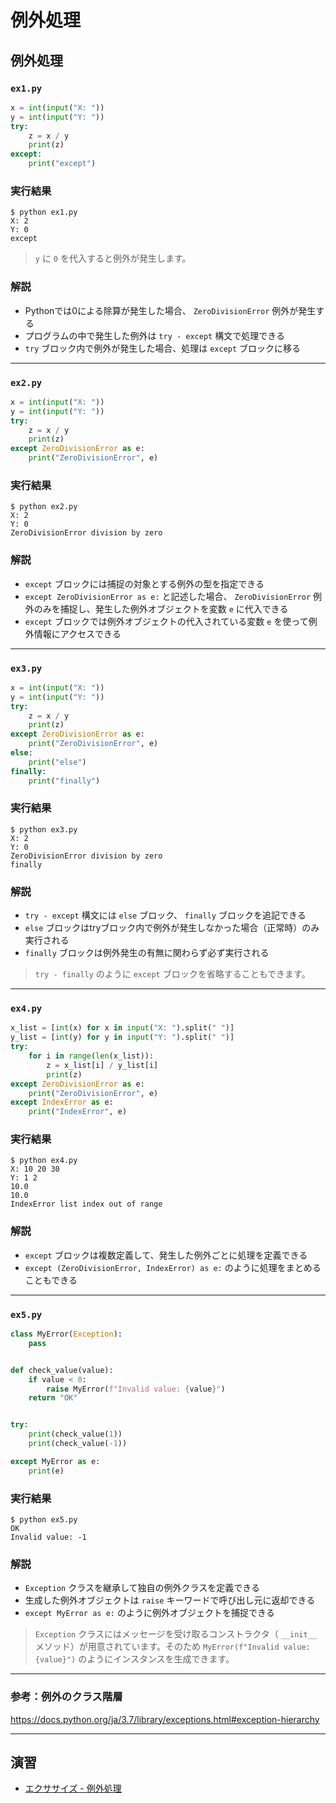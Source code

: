 # 例外処理

## 例外処理

### `ex1.py`

``` py
x = int(input("X: "))
y = int(input("Y: "))
try:
    z = x / y
    print(z)
except:
    print("except")
```

### 実行結果

``` 
$ python ex1.py 
X: 2
Y: 0
except
```

> `y` に `0` を代入すると例外が発生します。

### 解説

* Pythonでは0による除算が発生した場合、 `ZeroDivisionError` 例外が発生する
* プログラムの中で発生した例外は `try - except` 構文で処理できる
* `try` ブロック内で例外が発生した場合、処理は `except` ブロックに移る

---

### `ex2.py`

``` py
x = int(input("X: "))
y = int(input("Y: "))
try:
    z = x / y
    print(z)
except ZeroDivisionError as e:
    print("ZeroDivisionError", e)
```

### 実行結果

``` 
$ python ex2.py
X: 2
Y: 0
ZeroDivisionError division by zero
```

### 解説

* `except` ブロックには捕捉の対象とする例外の型を指定できる
* `except ZeroDivisionError as e:` と記述した場合、 `ZeroDivisionError` 例外のみを捕捉し、発生した例外オブジェクトを変数 `e` に代入できる
* `except` ブロックでは例外オブジェクトの代入されている変数 `e` を使って例外情報にアクセスできる

---

### `ex3.py`

``` py
x = int(input("X: "))
y = int(input("Y: "))
try:
    z = x / y
    print(z)
except ZeroDivisionError as e:
    print("ZeroDivisionError", e)
else:
    print("else")
finally:
    print("finally")
```

### 実行結果

``` 
$ python ex3.py
X: 2
Y: 0
ZeroDivisionError division by zero
finally
```

### 解説

* `try - except` 構文には `else` ブロック、 `finally` ブロックを追記できる
* `else` ブロックはtryブロック内で例外が発生しなかった場合（正常時）のみ実行される
* `finally` ブロックは例外発生の有無に関わらず必ず実行される

> `try - finally` のように `except` ブロックを省略することもできます。

---

### `ex4.py`

``` py
x_list = [int(x) for x in input("X: ").split(" ")]
y_list = [int(y) for y in input("Y: ").split(" ")]
try:
    for i in range(len(x_list)):
        z = x_list[i] / y_list[i]
        print(z)
except ZeroDivisionError as e:
    print("ZeroDivisionError", e)
except IndexError as e:
    print("IndexError", e)
```

### 実行結果

``` 
$ python ex4.py
X: 10 20 30
Y: 1 2
10.0
10.0
IndexError list index out of range
```

### 解説

* `except` ブロックは複数定義して、発生した例外ごとに処理を定義できる
* `except (ZeroDivisionError, IndexError) as e:` のように処理をまとめることもできる

---

### `ex5.py`

``` py
class MyError(Exception):
    pass


def check_value(value):
    if value < 0:
        raise MyError(f"Invalid value: {value}")
    return "OK"


try:
    print(check_value(1))
    print(check_value(-1))

except MyError as e:
    print(e)
```

### 実行結果

``` 
$ python ex5.py
OK
Invalid value: -1
```

### 解説

* `Exception` クラスを継承して独自の例外クラスを定義できる
* 生成した例外オブジェクトは `raise` キーワードで呼び出し元に返却できる
* `except MyError as e:` のように例外オブジェクトを捕捉できる

> `Exception` クラスにはメッセージを受け取るコンストラクタ（ `__init__` メソッド）が用意されています。そのため `MyError(f"Invalid value: {value}")` のようにインスタンスを生成できます。

---

### 参考：例外のクラス階層

https://docs.python.org/ja/3.7/library/exceptions.html#exception-hierarchy

---

## 演習

* [エクササイズ - 例外処理](../ex/27_exception_ex.md)

